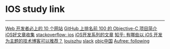 # IOS study link

------


[Web 开发者必上的 10 个网站][1]
[GitHub 上排名前 100 的 Objective-C 项目简介][2]
[iOS好文章收集][3]
[stackoverflow: ios][4]
[iOS开发系列的文章][5]
[知乎: 有哪些以 iOS 开发为主题的技术博客可以推荐？][6]
[louiszhu][7]
[slack][8]
[objc中国][9]
[Aufree: following][10]


  [1]: http://www.jianshu.com/p/f74c137c5108
  [2]: http://www.jianshu.com/p/057f79e3d3d0
  [3]: http://www.jianshu.com/p/6d5a63575345
  [4]: http://stackoverflow.com/questions/tagged/ios
  [5]: http://www.cnblogs.com/kenshincui/p/3985090.html
  [6]: http://www.zhihu.com/question/22836006
  [7]: http://blog.louiszhu.me/
  [8]: https://iosdev.slack.com/
  [9]: http://objccn.io/
  [10]: https://github.com/Aufree/following
